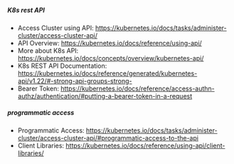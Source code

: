 ##### K8s rest API
* Access Cluster using API: https://kubernetes.io/docs/tasks/administer-cluster/access-cluster-api/
* API Overview: https://kubernetes.io/docs/reference/using-api/
* More about K8s API: https://kubernetes.io/docs/concepts/overview/kubernetes-api/
* K8s REST API Documentation: https://kubernetes.io/docs/reference/generated/kubernetes-api/v1.22/#-strong-api-groups-strong-
* Bearer Token: https://kubernetes.io/docs/reference/access-authn-authz/authentication/#putting-a-bearer-token-in-a-request

##### programmatic access
* Programmatic Access: https://kubernetes.io/docs/tasks/administer-cluster/access-cluster-api/#programmatic-access-to-the-api  
* Client Libraries: https://kubernetes.io/docs/reference/using-api/client-libraries/
